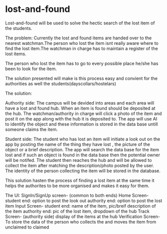 # lost-and-found

Lost-and-found will be used to solve the hectic search of the lost item of the students.

The problem:
Currently the lost and found items are handed over to the nearest watchman.The person who lost the item isnt really aware where to find the lost item.The watchman in charge has to maintain a register of the lost items.

The person who lost the item has to go to every possible place he/she has been to look for the item.

The solution presented will make is this process easy and convient for the authorities as well the students(dayscollars/hostelars)

The solution:

Authority side:
The campus will be devided into areas and each area will have a lost and found hub.
When an item is found should be deposited at the hub.
The watchman/authority in charge will click a photo of the item and post it on the app along with the hub it is deposited to.
The app will use AI to identify the object and these information is stored in the data base untill someone claims the item.

Student side:
The student who has lost an item will initiate a look out on the app by posting the name of the thing they have lost , the picture of the object or a brief description.
The app will search the data base for the item lost and if such an object is found in the data base then the potential owner will be notifed.
The student then reaches the hub and will be allowed to collect the item after matching the description/photo posted by the user.
The identity of the person collecting the item will be stored in the database.

This solution hasten the process of finding a lost item at the same time it helps the authorites to be more organised and makes it easy for them.

The UI:
SignIn/SignUp screen- (common to both ends)
Home Screen-
student end: option to post the look out
authority end: option to post the lost item
Input Screen-
student end: name of the item,
pic/breif description of the item
authority end:
pic of the lost item,
dropdown of the hub
Track Screen- (authority side)
display of the items at the hub
Verification Screen-
To store the data of the person who collects the and moves the item from unclaimed to claimed